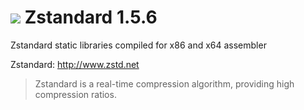 # ![](../assets/zstd.png) Zstandard 1.5.6

Zstandard static libraries compiled for x86 and x64 assembler 

Zstandard: http://www.zstd.net

> Zstandard is a real-time compression algorithm, providing high compression ratios.
